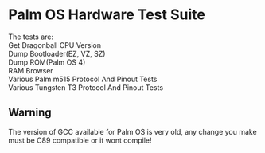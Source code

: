 # Palm OS Hardware Test Suite

The tests are:  
Get Dragonball CPU Version  
Dump Bootloader(EZ, VZ, SZ)  
Dump ROM(Palm OS 4)  
RAM Browser  
Various Palm m515 Protocol And Pinout Tests  
Various Tungsten T3 Protocol And Pinout Tests


## Warning
The version of GCC available for Palm OS is very old, any change you make must be C89 compatible or it wont compile!
